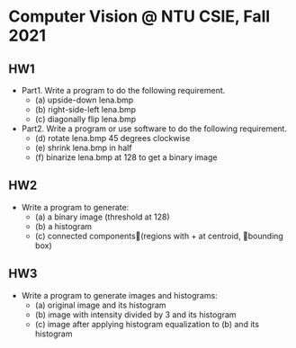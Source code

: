 # Computer Vision @ NTU CSIE, Fall 2021

## HW1
- Part1. Write a program to do the following requirement.
    - (a) upside-down lena.bmp
    - (b) right-side-left lena.bmp
    - (c) diagonally flip lena.bmp
- Part2. Write a program or use software to do the following requirement.
    - (d) rotate lena.bmp 45 degrees clockwise
    - (e) shrink lena.bmp in half
    - (f) binarize lena.bmp at 128 to get a binary image

## HW2
- Write a program to generate:
    - (a) a binary image (threshold at 128)
    - (b) a histogram
    - (c) connected components(regions with + at centroid, bounding box)

## HW3
- Write a program to generate images and histograms:
    - (a) original image and its histogram
    - (b) image with intensity divided by 3 and its histogram
    - (c) image after applying histogram equalization to (b) and its histogram
